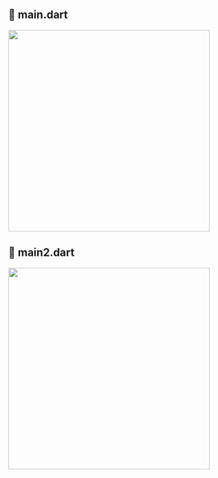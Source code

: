 ## 📱 main.dart
<img width = 400, src="https://github.com/user-attachments/assets/2d0e893a-982b-465a-9eca-5a616f9c77ab"/>

## 📱 main2.dart
<img width = 400, src="https://github.com/user-attachments/assets/ad046d9f-906a-4315-ae4b-397a783eb31c" />
